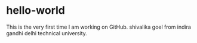 # hello-world
This is the very first time I am working on GitHub.
shivalika goel from indira gandhi delhi technical university.
